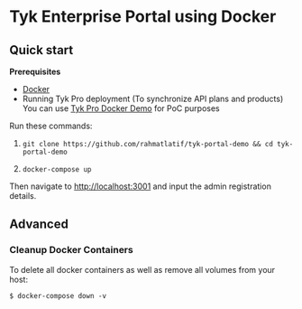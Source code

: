 # Tyk Enterprise Portal using Docker
## Quick start

**Prerequisites**

- [Docker](https://docs.docker.com/get-docker/)
- Running Tyk Pro deployment (To synchronize API plans and products)
  You can use [Tyk Pro Docker Demo](https://github.com/TykTechnologies/tyk-pro-docker-demo) for PoC purposes

Run these commands:

1. `git clone https://github.com/rahmatlatif/tyk-portal-demo && cd tyk-portal-demo`

2. `docker-compose up`

Then navigate to [http://localhost:3001](http://localhost:3001) and input the admin registration details.

## Advanced

### Cleanup Docker Containers

To delete all docker containers as well as remove all volumes from your host:

```
$ docker-compose down -v
```

